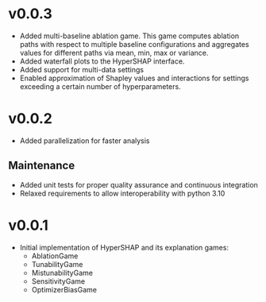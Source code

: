 # v0.0.3
- Added multi-baseline ablation game. This game computes ablation paths with respect to multiple baseline configurations and aggregates values for different paths via mean, min, max or variance.
- Added waterfall plots to the HyperSHAP interface.
- Added support for multi-data settings
- Enabled approximation of Shapley values and interactions for settings exceeding a certain number of hyperparameters.

# v0.0.2
- Added parallelization for faster analysis

## Maintenance
- Added unit tests for proper quality assurance and continuous integration
- Relaxed requirements to allow interoperability with python 3.10

# v0.0.1
- Initial implementation of HyperSHAP and its explanation games:
  - AblationGame
  - TunabilityGame
  - MistunabilityGame
  - SensitivityGame
  - OptimizerBiasGame
